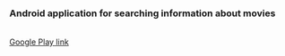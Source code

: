 <h3>Android application for searching information about movies</h3> <br/>
<a href = "https://play.google.com/store/apps/details?id=com.alexanastasyev.mymovies&hl=ru&gl=US">Google Play link</a>
